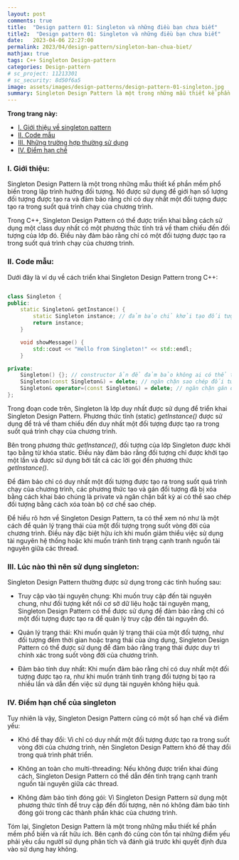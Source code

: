 ```yaml
---
layout: post
comments: true
title:  "Design pattern 01: Singleton và những điều bạn chưa biết"
title2:  "Design pattern 01: Singleton và những điều bạn chưa biết"
date:   2023-04-06 22:27:00
permalink: 2023/04/design-pattern/singleton-ban-chua-biet/
mathjax: true
tags: C++ Singleton Design-pattern
categories: Design-pattern
# sc_project: 11213301
# sc_security: 8d50f6a5
image: assets/images/design-patterns/design-pattern-01-singleton.jpg
summary: Singleton Design Pattern là một trong những mẫu thiết kế phần mềm phổ biến trong lập trình hướng đối tượng
---
```

**Trong trang này:**
<!-- MarkdownTOC -->

- [I. Giới thiệu về singleton pattern](#-gioi-thieu-ve-singleton-pattern)
- [II. Code mẫu](#-code-mau)
- [III. Những trường hợp thường sử dụng](#-truong-hop-thuong-su-dung)
- [IV. Điểm hạn chế](#-diem-han-che)

<a name="-gioi-thieu-ve-singleton-pattern"></a>

### I. Giới thiệu:
Singleton Design Pattern là một trong những mẫu thiết kế phần mềm phổ biến trong lập trình hướng đối tượng. Nó được sử dụng để giới hạn số lượng đối tượng được tạo ra và đảm bảo rằng chỉ có duy nhất một đối tượng được tạo ra trong suốt quá trình chạy của chương trình.

Trong C++, Singleton Design Pattern có thể được triển khai bằng cách sử dụng một class duy nhất có một phương thức tĩnh trả về tham chiếu đến đối tượng của lớp đó. Điều này đảm bảo rằng chỉ có một đối tượng được tạo ra trong suốt quá trình chạy của chương trình.

<a name="-code-mau"></a>

### II. Code mẫu:
Dưới đây là ví dụ về cách triển khai Singleton Design Pattern trong C++:

```cpp

class Singleton {
public:
    static Singleton& getInstance() {
        static Singleton instance; // đảm bảo chỉ khởi tạo đối tượng một lần
        return instance;
    }

    void showMessage() {
        std::cout << "Hello from Singleton!" << std::endl;
    }

private:
    Singleton() {}; // constructor ẩn để đảm bảo không ai có thể tạo đối tượng bên ngoài class
    Singleton(const Singleton&) = delete; // ngăn chặn sao chép đối tượng
    Singleton& operator=(const Singleton&) = delete; // ngăn chặn gán đối tượng
};
```

Trong đoạn code trên, Singleton là lớp duy nhất được sử dụng để triển khai Singleton Design Pattern. Phương thức tĩnh (static) _getInstance()_ được sử dụng để trả về tham chiếu đến duy nhất một đối tượng được tạo ra trong suốt quá trình chạy của chương trình.

Bên trong phương thức _getInstance()_, đối tượng của lớp Singleton được khởi tạo bằng từ khóa static. Điều này đảm bảo rằng đối tượng chỉ được khởi tạo một lần và được sử dụng bởi tất cả các lời gọi đến phương thức _getInstance()_.

Để đảm bảo chỉ có duy nhất một đối tượng được tạo ra trong suốt quá trình chạy của chương trình, các phương thức tạo và gán đối tượng đã bị xóa bằng cách khai báo chúng là private và ngăn chặn bất kỳ ai có thể sao chép đối tượng bằng cách xóa toàn bộ cơ chế sao chép.



Để hiểu rõ hơn về Singleton Design Pattern, ta có thể xem nó như là một cách để quản lý trạng thái của một đối tượng trong suốt vòng đời của chương trình. Điều này đặc biệt hữu ích khi muốn giảm thiểu việc sử dụng tài nguyên hệ thống hoặc khi muốn tránh tình trạng cạnh tranh nguồn tài nguyên giữa các thread.

<a name="-truong-hop-thuong-su-dung"></a>

### III. Lúc nào thì nên sử dụng singleton:
Singleton Design Pattern thường được sử dụng trong các tình huống sau:

- Truy cập vào tài nguyên chung: Khi muốn truy cập đến tài nguyên chung, như đối tượng kết nối cơ sở dữ liệu hoặc tài nguyên mạng, Singleton Design Pattern có thể được sử dụng để đảm bảo rằng chỉ có một đối tượng được tạo ra để quản lý truy cập đến tài nguyên đó.

- Quản lý trạng thái: Khi muốn quản lý trạng thái của một đối tượng, như đối tượng đếm thời gian hoặc trạng thái của ứng dụng, Singleton Design Pattern có thể được sử dụng để đảm bảo rằng trạng thái được duy trì chính xác trong suốt vòng đời của chương trình.

- Đảm bảo tính duy nhất: Khi muốn đảm bảo rằng chỉ có duy nhất một đối tượng được tạo ra, như khi muốn tránh tình trạng đối tượng bị tạo ra nhiều lần và dẫn đến việc sử dụng tài nguyên không hiệu quả.

<a name="-diem-han-che"></a>

### IV. Điểm hạn chế của singleton

Tuy nhiên là vậy, Singleton Design Pattern cũng có một số hạn chế và điểm yếu:

- Khó để thay đổi: Vì chỉ có duy nhất một đối tượng được tạo ra trong suốt vòng đời của chương trình, nên Singleton Design Pattern khó để thay đổi trong quá trình phát triển.

- Không an toàn cho multi-threading: Nếu không được triển khai đúng cách, Singleton Design Pattern có thể dẫn đến tình trạng cạnh tranh nguồn tài nguyên giữa các thread.

- Không đảm bảo tính đóng gói: Vì Singleton Design Pattern sử dụng một phương thức tĩnh để truy cập đến đối tượng, nên nó không đảm bảo tính đóng gói trong các thành phần khác của chương trình.

Tóm lại, Singleton Design Pattern là một trong những mẫu thiết kế phần mềm phổ biến và rất hữu ích. Bên cạnh đó cũng còn tồn tại những điểm yếu phải yêu cầu ngườI sử dụng phân tích và đánh giá trước khi quyết định đưa vào sử dụng hay không.